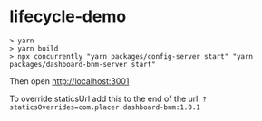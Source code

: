 # lifecycle-demo

```
> yarn
> yarn build
> npx concurrently "yarn packages/config-server start" "yarn packages/dashboard-bnm-server start"
```

Then open [http://localhost:3001](http://localhost:3001)

To override staticsUrl add this to the end of the url: `?staticsOverrides=com.placer.dashboard-bnm:1.0.1`

